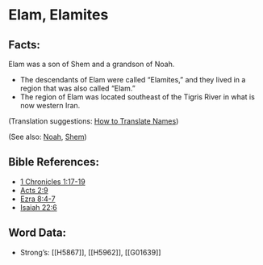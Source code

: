 # Elam, Elamites

## Facts:

Elam was a son of Shem and a grandson of Noah.

* The descendants of Elam were called “Elamites,” and they lived in a region that was also called “Elam.”
* The region of Elam was located southeast of the Tigris River in what is now western Iran.

(Translation suggestions: [How to Translate Names](../../translate/translate-names))

(See also: [Noah](../names/noah.md), [Shem](../names/shem.md))

## Bible References:

* [1 Chronicles 1:17-19](rc://en/tn/help/1ch/01/17)
* [Acts 2:9](rc://en/tn/help/act/02/09)
* [Ezra 8:4-7](rc://en/tn/help/ezr/08/04)
* [Isaiah 22:6](rc://en/tn/help/isa/22/06)

## Word Data:

* Strong’s: [[H5867]], [[H5962]], [[G01639]]

